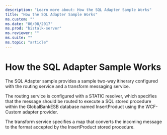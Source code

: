```yaml
---
description: "Learn more about: How the SQL Adapter Sample Works"
title: "How the SQL Adapter Sample Works"
ms.custom: ""
ms.date: "06/08/2017"
ms.prod: "biztalk-server"
ms.reviewer: ""
ms.suite: ""
ms.topic: "article"
---
```

# How the SQL Adapter Sample Works
The SQL Adapter sample provides a sample two-way itinerary configured with the routing service and a transform messaging service.  
  
 The routing service is configured with a STATIC resolver, which specifies that the message should be routed to execute a SQL stored procedure within the GlobalBankESB database named InsertProduct using the WCF-Custom adapter provider.  
  
 The transform service specifies a map that converts the incoming message to the format accepted by the InsertProduct stored procedure.
